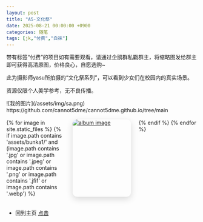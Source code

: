 ```yaml
---
layout: post
title: "A5-文化祭"
date: 2025-08-21 00:00:00 +0900
categories: 随笔
tags: [jk,"付费","白袜"]
---
```


<p>带有标签“付费”的项目如有需要观看，请通过企鹅群私戳群主，将缩略图发给群主即可获得高清原图，价格良心，自愿选购~</p>
<p>此为摄影师yasu所拍摄的“文化祭系列”，可以看到少女们在校园内的真实场景。</p>
  <p>资源仅限个人美学参考，无不良传播。</p>
![我的图片](/assets/img/sa.png)
https://github.com/cannot5dme/cannot5dme.github.io/tree/main
<!-- 响应式图片展示（大屏幕三张，手机一张） -->
<style>
  .gallery-responsive {
    display: grid;
    grid-template-columns: repeat(3, 1fr);  /* 默认大屏幕三张 */
    gap: 20px;
    margin: 1rem 0 2rem;
  }
  .gallery-responsive a { 
    display:block; 
    border-radius:12px; 
    overflow:hidden; 
    box-shadow:0 6px 18px rgba(0,0,0,.15); 
  }
  .gallery-responsive img { 
    width:100%; 
    height:auto; 
    object-fit:cover;
    display:block; 
  }

  /* 小屏幕（最大宽度 768px，比如手机和平板竖屏）：改成一行一张 */
  @media (max-width: 768px) {
    .gallery-responsive {
      grid-template-columns: 1fr;
    }
  }
</style>

<div class="gallery-responsive">
  {% for image in site.static_files %}
      {% if image.path contains 'assets/bunka1/' and 
        (image.path contains '.jpg' or 
         image.path contains '.jpeg' or 
         image.path contains '.png' or 
         image.path contains '.jfif' or 
         image.path contains '.webp') %}
      <a href="{{ site.baseurl }}{{ image.path }}" target="_blank" rel="noopener">
        <img src="{{ site.baseurl }}{{ image.path }}" alt="album image" loading="lazy">
      </a>
    {% endif %}
  {% endfor %}
</div>


- 回到主页 [点击](https://cannot5dme.github.io)
